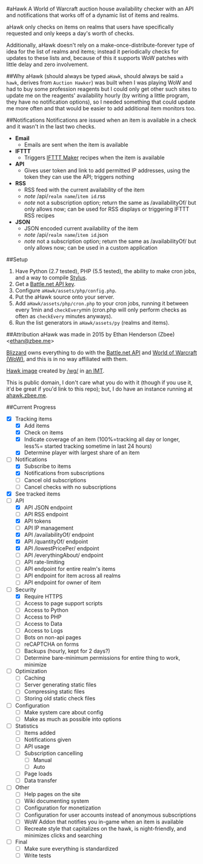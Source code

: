#aHawk
A World of Warcraft auction house availability checker with an API and 
notifications that works off of a dynamic list of items and realms.

aHawk only checks on items on realms that users have specifically requested and 
only keeps a day's worth of checks.

Additionally, aHawk doesn't rely on a make-once-distribute-forever type of idea 
for the list of realms and items; instead it periodically checks for updates to 
these lists and, because of this it supports WoW patches with little delay and 
zero involvement.

##Why
aHawk (should always be typed `aHawk`, should always be said `a hawk`, derives 
from `Auction Hawker`) was built when I was playing WoW and had to buy some 
profession reagents but I could only get other such sites to update me on the 
reagents' availability hourly (by writing a little program, they have no 
notification options), so I needed something that could update me more often 
and that would be easier to add additional item monitors too.

##Notifications
Notifications are issued when an item is available in a check and it wasn't in 
the last two checks.

- **Email**
  - Emails are sent when the item is available
- **IFTTT**
  - Triggers [IFTTT Maker](http://ifttt.com/maker) recipes when the item is 
  available
- **API**
  - Gives user token and link to add permitted IP addresses, using the token 
  they can use the API; triggers nothing
- **RSS**
  - RSS feed with the current availability of the item
  - *note* /api/`realm name`/`item id`.rss
  - *note* not a subscription option; return the same as /availabilityOf/ but 
  only allows now; can be used for RSS displays or triggering IFTTT RSS recipes
- **JSON**
  - JSON encoded current availability of the item
  - *note* /api/`realm name`/`item id`.json
  - *note* not a subscription option; return the same as /availabilityOf/ but 
  only allows now; can be used in a custom application

##Setup
1. Have Python (2.7 tested), PHP (5.5 tested), the ability to make cron jobs, 
and a way to compile [Stylus](https://learnboost.github.io/stylus).
2. Get a [Battle.net API key](https://dev.battle.net/member/register).
3. Configure `aHawk/assets/php/config.php`.
4. Put the aHawk source onto your server.
5. Add `aHawk/assets/php/cron.php` to your cron jobs, running it between every 
1min and `checkEvery`min (cron.php will only perform checks as often as 
`checkEvery` minutes anyways).
6. Run the list generators in `aHawk/assets/py` (realms and items).

##Attribution
aHawk was made in 2015 by Ethan Henderson (Zbee) &lt;ethan@zbee.me>

[Blizzard](https://blizzard.com) owns everything to do with the 
[Battle.net API](https://dev.battle.net) and 
[World of Warcraft (WoW)](https://battle.net/wow), and this is in no way 
affiliated with them.

[Hawk image](assets/img/side.png) created by [/wg/](https://4chan.org/wg/) in 
[an IMT](https://archive.nyafuu.org/wg/thread/6244564/#6245756).

This is public domain, I don't care what you do with it (though if you use it, 
it'd be great if you'd link to this repo); but, I do have an instance running at 
[ahawk.zbee.me](https://ahawk.zbee.me).

##Current Progress
- [X] Tracking items
  - [X] Add items
  - [X] Check on items
  - [X] Indicate coverage of an item (100%=tracking all day or longer, less%=
  started tracking sometime in last 24 hours)
  - [X] Determine player with largest share of an item
- [ ] Notifications
  - [X] Subscribe to items
  - [X] Notifications from subscriptions
  - [ ] Cancel old subscriptions
  - [ ] Cancel checks with no subscriptions
- [X] See tracked items
- [ ] API
  - [X] API JSON endpoint
  - [ ] API RSS endpoint
  - [X] API tokens
  - [ ] API IP management
  - [X] API /availabilityOf/ endpoint
  - [X] API /quantityOf/ endpoint
  - [X] API /lowestPricePer/ endpoint
  - [ ] API /everythingAbout/ endpoint
  - [ ] API rate-limiting
  - [ ] API endpoint for entire realm's items
  - [ ] API endpoint for item across all realms
  - [ ] API endpoint for owner of item
- [ ] Security
  - [X] Require HTTPS
  - [ ] Access to page support scripts
  - [ ] Access to Python
  - [ ] Access to PHP
  - [ ] Access to Data
  - [ ] Access to Logs
  - [ ] Bots on non-api pages
  - [ ] reCAPTCHA on forms
  - [ ] Backups (hourly, kept for 2 days?)
  - [ ] Determine bare-minimum permissions for entire thing to work, minimize
- [ ] Optimization
  - [ ] Caching
  - [ ] Server generating static files
  - [ ] Compressing static files
  - [ ] Storing old static check files
- [ ] Configuration
  - [ ] Make system care about config
  - [ ] Make as much as possible into options
- [ ] Statistics
  - [ ] Items added
  - [ ] Notifications given
  - [ ] API usage
  - [ ] Subscription cancelling
    - [ ] Manual
    - [ ] Auto
  - [ ] Page loads
  - [ ] Data transfer
- [ ] Other
  - [ ] Help pages on the site
  - [ ] Wiki documenting system
  - [ ] Configuration for monetization
  - [ ] Configuration for user accounts instead of anonymous subscriptions
  - [ ] WoW Addon that notifies you in-game when an item is available
  - [ ] Recreate style that capitalizes on the hawk, is night-friendly, and 
  minimizes clicks and searching
- [ ] Final
  - [ ] Make sure everything is standardized
  - [ ] Write tests

